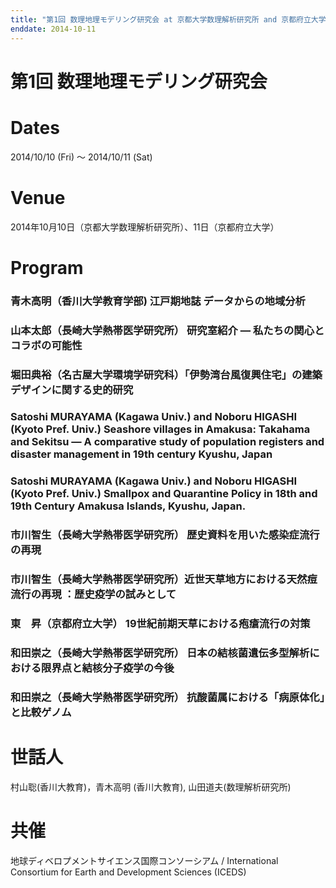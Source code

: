 ```yaml
---
title: "第1回 数理地理モデリング研究会 at 京都大学数理解析研究所 and 京都府立大学"
enddate: 2014-10-11
---
```


# 第1回 数理地理モデリング研究会 


# Dates
2014/10/10 (Fri) 〜 2014/10/11 (Sat)

# Venue
2014年10月10日（京都大学数理解析研究所）、11日（京都府立大学）

# Program
### 青木高明（香川大学教育学部) 江戸期地誌 データからの地域分析

### 山本太郎（長崎大学熱帯医学研究所） 研究室紹介 ― 私たちの関心とコラボの可能性

### 堀田典裕（名古屋大学環境学研究科）「伊勢湾台風復興住宅」の建築デザインに関する史的研究

### Satoshi MURAYAMA (Kagawa Univ.) and Noboru HIGASHI (Kyoto Pref. Univ.) Seashore villages in Amakusa: Takahama and Sekitsu — A comparative study of population registers and disaster management in 19th century Kyushu, Japan

### Satoshi MURAYAMA (Kagawa Univ.) and Noboru HIGASHI (Kyoto Pref. Univ.) Smallpox and Quarantine Policy in 18th and 19th Century Amakusa Islands, Kyushu, Japan.

###  市川智生（長崎大学熱帯医学研究所） 歴史資料を用いた感染症流行の再現

###  市川智生（長崎大学熱帯医学研究所）近世天草地方における天然痘流行の再現 ：歴史疫学の試みとして

### 東　昇（京都府立大学） 19世紀前期天草における疱瘡流行の対策

### 和田崇之（長崎大学熱帯医学研究所） 日本の結核菌遺伝多型解析における限界点と結核分子疫学の今後
### 和田崇之（長崎大学熱帯医学研究所） 抗酸菌属における「病原体化」と比較ゲノム



# 世話人
村山聡(香川大教育)，青木高明 (香川大教育),  山田道夫(数理解析研究所)


# 共催
地球ディベロプメントサイエンス国際コンソーシアム / International Consortium for Earth and Development Sciences (ICEDS)


